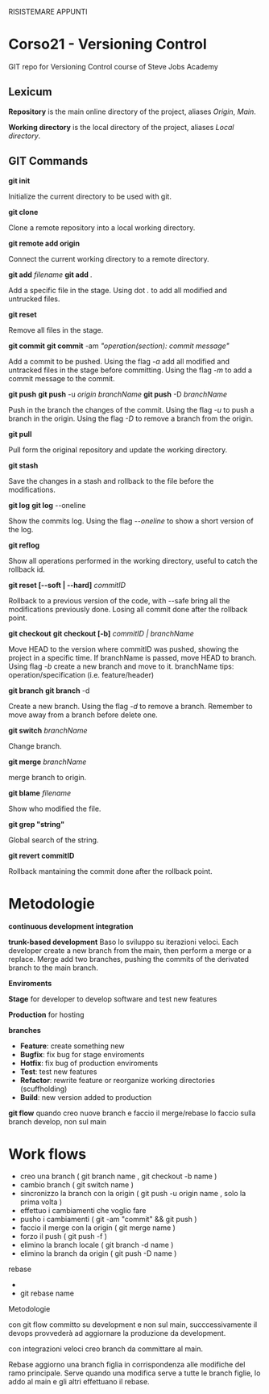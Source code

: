 RISISTEMARE APPUNTI



# Corso21 - Versioning Control
GIT repo for Versioning Control course of Steve Jobs Academy

## Lexicum

**Repository** is the main online directory of the project, aliases *Origin*, *Main*.

**Working directory** is the local directory of the project, aliases *Local directory*.

## GIT Commands
**git init**

Initialize the current directory to be used with git.

**git clone**

Clone a remote repository into a local working directory.

**git remote add origin**

Connect the current working directory to a remote directory.

**git add** *filename*
**git add** *.*

Add a specific file in the stage.
Using dot *.* to add all modified and untrucked files.

**git reset**

Remove all files in the stage.

**git commit**
**git commit** -am *"operation(section): commit message"*

Add a commit to be pushed.
Using the flag *-a* add all modified and untracked files in the stage before committing.
Using the flag *-m* to add a commit message to the commit.

**git push**
**git push** -u *origin branchName*
**git push** -D *branchName*

Push in the branch the changes of the commit.
Using the flag *-u* to push a branch in the origin.
Using the flag *-D* to remove a branch from the origin.

**git pull**

Pull form the original repository and update the working directory.

**git stash**

Save the changes in a stash and rollback to the file before the modifications.

**git log**
**git log** --oneline

Show the commits log.
Using the flag *--oneline* to show a short version of the log.

**git reflog**

Show all operations performed in the working directory, useful to catch the rollback id.

**git reset [--soft | --hard]** *commitID*

Rollback to a previous version of the code, with --safe bring all the modifications previously done.
Losing all commit done after the rollback point.

**git checkout**
**git checkout [-b]** *commitID | branchName*

Move HEAD to the version where commitID was pushed, showing the project in a specific time.
If branchName is passed, move HEAD to branch.
Using flag *-b* create a new branch and move to it.
branchName tips: operation/specification (i.e. feature/header)

**git branch**
**git branch** -d

Create a new branch.
Using the flag *-d* to remove a branch. Remember to move away from a branch before delete one.

**git switch** *branchName*

Change branch.

**git merge** *branchName*

merge branch to origin.

**git blame** *filename*

Show who modified the file.

**git grep "string"**

Global search of the string.

**git revert commitID**

Rollback mantaining the commit done after the rollback point.

# Metodologie
**continuous development integration**

**trunk-based development**
Baso lo sviluppo su iterazioni veloci.
Each developer create a new branch from the main, then perform a merge or a replace.
Merge add two branches, pushing the commits of the derivated branch to the main branch.

**Enviroments**

**Stage** for developer to develop software and test new features

**Production** for hosting 

**branches**

- **Feature**: create something new
- **Bugfix**: fix bug for stage enviroments
- **Hotfix**: fix bug of production enviroments
- **Test**: test new features
- **Refactor**: rewrite feature or reorganize working directories (scuffholding)
- **Build**: new version added to production


**git flow**
quando creo nuove branch e faccio il merge/rebase lo faccio sulla branch develop, non sul main

# Work flows

- creo una branch ( git branch name , git checkout -b name )
- cambio branch ( git switch name )
- sincronizzo la branch con la origin ( git push -u origin name , solo la prima volta )
- effettuo i cambiamenti che voglio fare
- pusho i cambiamenti ( git -am "commit" && git push )
- faccio il merge con la origin ( git merge name )
- forzo il push ( git push -f )
- elimino la branch locale ( git branch -d name )
- elimino la branch da origin ( git push -D name )


rebase

- 
- git rebase name

Metodologie

con git flow committo su development e non sul main, succcessivamente il devops provvederà ad aggiornare la produzione da development.

con integrazioni veloci creo branch da committare al main.



Rebase aggiorno una branch figlia in corrispondenza alle modifiche del ramo principale.
Serve quando una modifica serve a tutte le branch figlie, lo addo al main e gli altri effettuano il rebase.